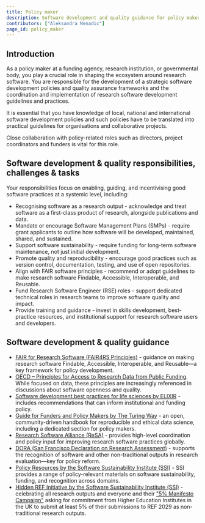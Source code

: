 ```yaml
---
title: Policy maker
description: Software development and quality guidance for policy makers
contributors: ["Aleksandra Nenadic"]
page_id: policy_maker
---
```


## Introduction

As a policy maker at a funding agency, research institution, or governmental body, you play a crucial role in shaping
the ecosystem around research software. You are responsible for the development of a strategic software development 
policies and quality assurance frameworks and the coordination and implementation of research software development guidelines and practices.

It is essential that you have knowledge of local, national and international software development policies and 
such policies have to be translated into practical guidelines for organisations and collaborative projects.

Close collaboration with policy-related roles such as directors, project coordinators and funders is vital for this role.

## Software development & quality responsibilities, challenges & tasks

Your responsibilities focus on enabling, guiding, and incentivising good software practices at a systemic level, including:

- Recognising software as a research output - acknowledge and treat software as a first-class product of research, alongside publications and data.
- Mandate or encourage Software Management Plans (SMPs) - require grant applicants to outline how software will be developed, maintained, shared, and sustained.
- Support software sustainability - require funding for long-term software maintenance, not just initial development.
- Promote quality and reproducibility - encourage good practices such as version control, documentation, testing, and use of open repositories.
- Align with FAIR software principles - recommend or adopt guidelines to make research software Findable, Accessible, Interoperable, and Reusable.
- Fund Research Software Engineer (RSE) roles - support dedicated technical roles in research teams to improve software quality and impact.
- Provide training and guidance - invest in skills development, best-practice resources, and institutional support for research software users and developers.

## Software development & quality guidance
- [FAIR for Research Software (FAIR4RS Principles)](https://doi.org/10.15497/RDA00068) - guidance on making research software Findable, Accessible, Interoperable, and Reusable—a key framework for policy development.
- [OECD – Principles for Access to Research Data from Public Funding](https://www.oecd.org/en/publications/2007/04/oecd-principles-and-guidelines-for-access-to-research-data-from-public-funding_g1gh7fe5.html). While focused on data, these principles are increasingly referenced in discussions about software openness and quality.
- [Software development best practices for life sciences by ELIXIR](https://elixir-europe.org/platforms/tools/software-best-practices) - includes recommendations that can inform institutional and funding policy.
- [Guide for Funders and Policy Makers by The Turing Way](https://book.the-turing-way.org/ethical-research/internal-policy) - an open, community-driven handbook for reproducible and ethical data science, including a dedicated section for policy makers.
- [Research Software Alliance (ReSA)](https://www.researchsoft.org/) - provides high-level coordination and policy input for improving research software practices globally.
- [DORA (San Francisco Declaration on Research Assessment)](https://sfdora.org/) - supports the recognition of software and other non-traditional outputs in research evaluation—key for policy reform.
- [Policy Resources by the Software Sustainability Institute (SSI)](https://www.software.ac.uk/search/node?keys=policy) - SSI provides a range of policy-relevant materials on software sustainability, funding, and recognition across domains.
- [Hidden REF Initiative by the Software Sustainability Institute (SSI)](https://hidden-ref.org) - celebrating all research outputs and everyone and their ["5% Manifesto Campaign"](https://hidden-ref.org/5-manifesto/) asking for commitment 
from Higher Education Institutes in the UK to submit at least 5% of their submissions to REF 2029 as non-traditional research outputs.